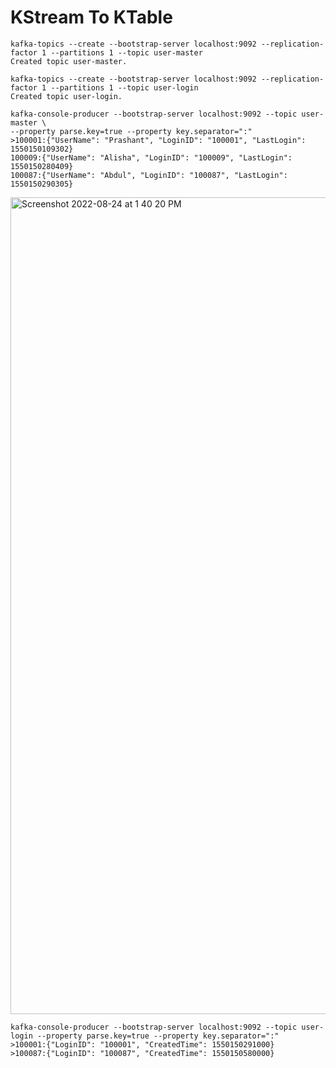 # KStream To KTable

```
kafka-topics --create --bootstrap-server localhost:9092 --replication-factor 1 --partitions 1 --topic user-master
Created topic user-master.

kafka-topics --create --bootstrap-server localhost:9092 --replication-factor 1 --partitions 1 --topic user-login
Created topic user-login.

kafka-console-producer --bootstrap-server localhost:9092 --topic user-master \
--property parse.key=true --property key.separator=":"
>100001:{"UserName": "Prashant", "LoginID": "100001", "LastLogin": 1550150109302}
100009:{"UserName": "Alisha", "LoginID": "100009", "LastLogin": 1550150280409}
100087:{"UserName": "Abdul", "LoginID": "100087", "LastLogin": 1550150290305}
```

<img width="1307" alt="Screenshot 2022-08-24 at 1 40 20 PM" src="https://user-images.githubusercontent.com/54174687/186366240-2b729bcf-a107-4750-90be-ba2ed154b3d9.png">

```
kafka-console-producer --bootstrap-server localhost:9092 --topic user-login --property parse.key=true --property key.separator=":"
>100001:{"LoginID": "100001", "CreatedTime": 1550150291000}
>100087:{"LoginID": "100087", "CreatedTime": 1550150580000}
```
